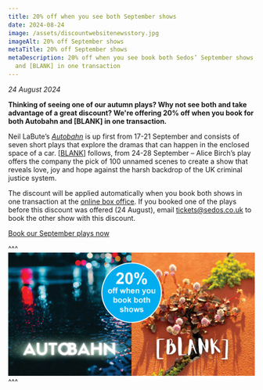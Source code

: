 ```yaml
---
title: 20% off when you see both September shows
date: 2024-08-24
image: /assets/discountwebsitenewsstory.jpg
imageAlt: 20% off September shows
metaTitle: 20% off September shows
metaDescription: 20% off when you see book both Sedos’ September shows, Autobahn
  and [BLANK] in one transaction
---
```

*24 August 2024*

**Thinking of seeing one of our autumn plays? Why not see both and take advantage of a great discount? We're offering 20% off when you book for both Autobahn and \[BLANK] in one transaction.**

Neil LaBute’s *[Autobahn](https://www.sedos.co.uk/shows/2024-autobahn)* is up first from 17-21 September and consists of seven short plays that explore the dramas that can happen in the enclosed space of a car. [[BLANK](https://www.sedos.co.uk/shows/2024-blank)] follows, from 24-28 September – Alice Birch’s play offers the company the pick of 100 unnamed scenes to create a show that reveals love, joy and hope against the harsh backdrop of the UK criminal justice system.

The discount will be applied automatically when you book both shows in one transaction at the [online box office](https://sedos.ticketsolve.com/ticketbooth/shows). If you booked one of the plays before this discount was offered (24 August), email [tickets@sedos.co.uk](mailto:tickets@sedos.co.uk) to book the other show with this discount.

[Book our September plays now](https://sedos.ticketsolve.com/ticketbooth/shows)

^^^
![20% off September shows](/assets/discountnewsletter.jpg)
^^^